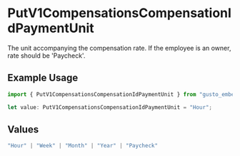 # PutV1CompensationsCompensationIdPaymentUnit

The unit accompanying the compensation rate. If the employee is an owner, rate should be 'Paycheck'.

## Example Usage

```typescript
import { PutV1CompensationsCompensationIdPaymentUnit } from "gusto_embedded/models/operations";

let value: PutV1CompensationsCompensationIdPaymentUnit = "Hour";
```

## Values

```typescript
"Hour" | "Week" | "Month" | "Year" | "Paycheck"
```